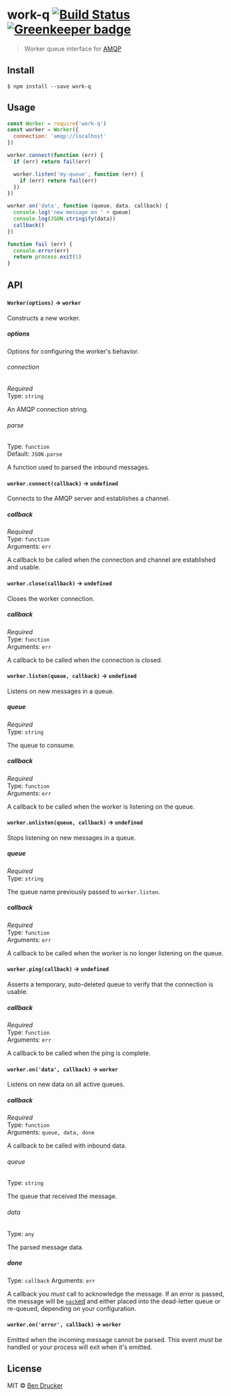 # work-q [![Build Status](https://travis-ci.org/bendrucker/work-q.svg?branch=master)](https://travis-ci.org/bendrucker/work-q) [![Greenkeeper badge](https://badges.greenkeeper.io/bendrucker/work-q.svg)](https://greenkeeper.io/)

> Worker queue interface for [AMQP](https://en.wikipedia.org/wiki/Advanced_Message_Queuing_Protocol)


## Install

```
$ npm install --save work-q
```


## Usage

```js
const Worker = require('work-q')
const worker = Worker({
  connection: 'amqp://localhost'  
})

worker.connect(function (err) {
  if (err) return fail(err)

  worker.listen('my-queue', function (err) {
    if (err) return fail(err)
  })
})

worker.on('data', function (queue, data, callback) {
  console.log('new message on ' + queue)
  console.log(JSON.stringify(data))
  callback()
})

function fail (err) {
  console.error(err)
  return process.exit(1)
}
```

## API

#### `Worker(options)` -> `worker`

Constructs a new worker. 

##### options

Options for configuring the worker's behavior.

###### connection

*Required*  
Type: `string`

An AMQP connection string.

###### parse

Type: `function`  
Default: `JSON.parse`

A function used to parsed the inbound messages.

#### `worker.connect(callback)` -> `undefined`

Connects to the AMQP server and establishes a channel. 

##### callback

*Required*  
Type: `function`  
Arguments: `err`

A callback to be called when the connection and channel are established and usable.

#### `worker.close(callback)` -> `undefined`

Closes the worker connection.

##### callback

*Required*  
Type: `function`  
Arguments: `err`

A callback to be called when the connection is closed.

#### `worker.listen(queue, callback)` -> `undefined`

Listens on new messages in a queue.

##### queue 

*Required*  
Type: `string`

The queue to consume.

##### callback

*Required*  
Type: `function`  
Arguments: `err`

A callback to be called when the worker is listening on the queue.

#### `worker.unlisten(queue, callback)` -> `undefined`

Stops listening on new messages in a queue.

##### queue 

*Required*  
Type: `string`

The queue name previously passed to `worker.listen`.

##### callback

*Required*  
Type: `function`  
Arguments: `err`

A callback to be called when the worker is no longer listening on the queue.


#### `worker.ping(callback)` -> `undefined`

Asserts a temporary, auto-deleted queue to verify that the connection is usable.

##### callback

*Required*  
Type: `function`  
Arguments: `err`

A callback to be called when the ping is complete.

#### `worker.on('data', callback)` -> `worker`

Listens on new data on all active queues.

##### callback

*Required*  
Type: `function`  
Arguments: `queue, data, done`

A callback to be called with inbound data. 

###### queue

Type: `string`

The queue that received the message.

###### data

Type: `any`

The parsed message data.

##### done

Type: `callback`
Arguments: `err`

A callback you *must* call to acknowledge the message. If an error is passed, the message will be [`nack`ed](https://www.rabbitmq.com/nack.html) and either placed into the dead-letter queue or re-queued, depending on your configuration.

#### `worker.on('error', callback)` -> `worker`

Emitted when the incoming message cannot be parsed. This event *must* be handled or your process will exit when it's emitted.

## License

MIT © [Ben Drucker](http://bendrucker.me)

